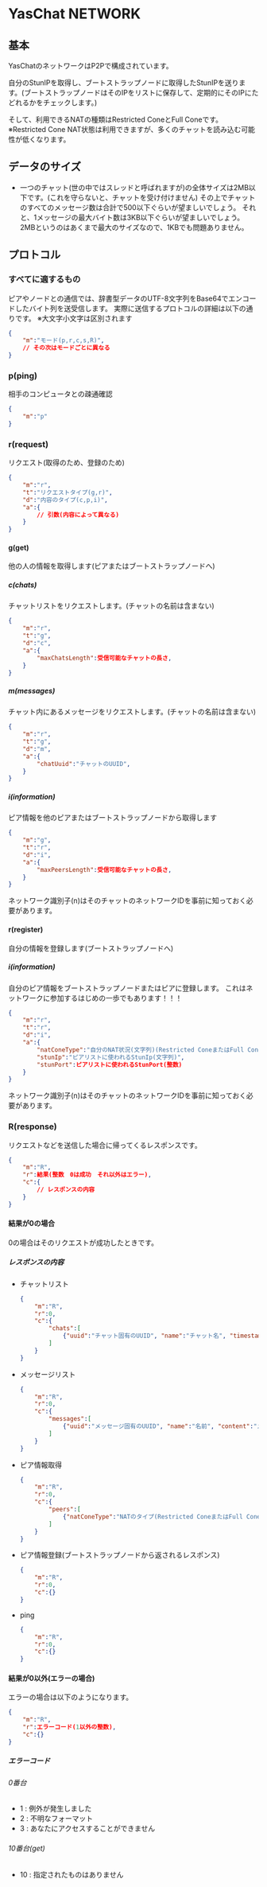 # YasChat NETWORK
## 基本
YasChatのネットワークはP2Pで構成されています。

自分のStunIPを取得し、ブートストラップノードに取得したStunIPを送ります。(ブートストラップノードはそのIPをリストに保存して、定期的にそのIPにたどれるかをチェックします。)

そして、利用できるNATの種類はRestricted ConeとFull Coneです。
※Restricted Cone NAT状態は利用できますが、多くのチャットを読み込む可能性が低くなります。

## データのサイズ
- 一つのチャット(世の中ではスレッドと呼ばれますが)の全体サイズは2MB以下です。(これを守らないと、チャットを受け付けません)
    その上でチャットのすべてのメッセージ数は合計で500以下ぐらいが望ましいでしょう。
    それと、1メッセージの最大バイト数は3KB以下ぐらいが望ましいでしょう。
    2MBというのはあくまで最大のサイズなので、1KBでも問題ありません。

## プロトコル
### すべてに適するもの
ピアやノードとの通信では、辞書型データのUTF-8文字列をBase64でエンコードしたバイト列を送受信します。
実際に送信するプロトコルの詳細は以下の通りです。
※大文字小文字は区別されます
``` json
{
    "m":"モード(p,r,c,s,R)",
    // その次はモードごとに異なる
}
```
### p(ping)
相手のコンピュータとの疎通確認
``` json
{
    "m":"p"
}
```
### r(request)
リクエスト(取得のため、登録のため)
``` json
{
    "m":"r",
    "t":"リクエストタイプ(g,r)",
    "d":"内容のタイプ(c,p,i)",
    "a":{ 
        // 引数(内容によって異なる)
    }
}
```
#### g(get)
他の人の情報を取得します(ピアまたはブートストラップノードへ)
##### c(chats)
チャットリストをリクエストします。(チャットの名前は含まない)
``` json
{
    "m":"r",
    "t":"g",
    "d":"c",
    "a":{
        "maxChatsLength":受信可能なチャットの長さ,
    }
}
```
##### m(messages)
チャット内にあるメッセージをリクエストします。(チャットの名前は含まない)
``` json
{
    "m":"r",
    "t":"g",
    "d":"m",
    "a":{
        "chatUuid":"チャットのUUID",
    }
}
```
##### i(information)
ピア情報を他のピアまたはブートストラップノードから取得します
``` json
{
    "m":"g",
    "t":"r",
    "d":"i",
    "a":{
        "maxPeersLength":受信可能なチャットの長さ,
    }
}
```
ネットワーク識別子(n)はそのチャットのネットワークIDを事前に知っておく必要があります。
#### r(register)
自分の情報を登録します(ブートストラップノードへ)
##### i(information)
自分のピア情報をブートストラップノードまたはピアに登録します。
これはネットワークに参加するはじめの一歩でもあります！！！
``` json
{
    "m":"r",
    "t":"r",
    "d":"i",
    "a":{
        "natConeType":"自分のNAT状況(文字列)(Restricted ConeまたはFull Cone)",
        "stunIp":"ピアリストに使われるStunIp(文字列)",
        "stunPort":ピアリストに使われるStunPort(整数)
    }
}
```
ネットワーク識別子(n)はそのチャットのネットワークIDを事前に知っておく必要があります。

### R(response)
リクエストなどを送信した場合に帰ってくるレスポンスです。
``` json
{
    "m":"R",
    "r":結果(整数　0は成功　それ以外はエラー),
    "c":{ 
        // レスポンスの内容
    }
}
```
#### 結果が0の場合
0の場合はそのリクエストが成功したときです。
##### レスポンスの内容
- チャットリスト
    ``` json
    {
        "m":"R",
        "r":0,
        "c":{ 
            "chats":[
                {"uuid":"チャット固有のUUID", "name":"チャット名", "timestamp":"タイムスタンプ"}
            ]
        }
    }
    ```
- メッセージリスト
    ``` json
    {
        "m":"R",
        "r":0,
        "c":{ 
            "messages":[
                {"uuid":"メッセージ固有のUUID", "name":"名前", "content":"メッセージ内容", "timestamp":"タイムスタンプ"}
            ]
        }
    }
    ```
- ピア情報取得
    ``` json
    {
        "m":"R",
        "r":0,
        "c":{ 
            "peers":[
                {"natConeType":"NATのタイプ(Restricted ConeまたはFull Cone)", "stunIp":"相手のStunIP", "stunPort":"相手のStunPort"}
            ]
        }
    }
    ```
- ピア情報登録(ブートストラップノードから返されるレスポンス)
    ``` json
    {
        "m":"R",
        "r":0,
        "c":{}
    }
    ```
- ping
    ``` json
    {
        "m":"R",
        "r":0,
        "c":{}
    }
    ```
#### 結果が0以外(エラーの場合)
エラーの場合は以下のようになります。
``` json
{
    "m":"R",
    "r":エラーコード(1以外の整数),
    "c":{}
}
```
##### エラーコード
###### 0番台
- 1 : 例外が発生しました
- 2 : 不明なフォーマット
- 3 : あなたにアクセスすることができません
###### 10番台(get)
- 10 : 指定されたものはありません